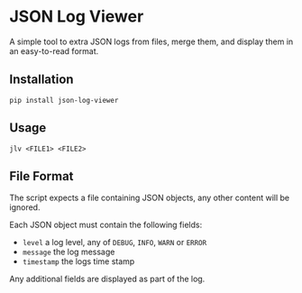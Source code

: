 # JSON Log Viewer

A simple tool to extra JSON logs from files, merge them, and display them in an
easy-to-read format.

## Installation

```commandline
pip install json-log-viewer
```

## Usage

```commandline
jlv <FILE1> <FILE2>
```

## File Format

The script expects a file containing JSON objects, any other content will be ignored.

Each JSON object must contain the following fields:
- `level` a log level, any of `DEBUG`, `INFO`, `WARN` or `ERROR`
- `message` the log message
- `timestamp` the logs time stamp

Any additional fields are displayed as part of the log.
